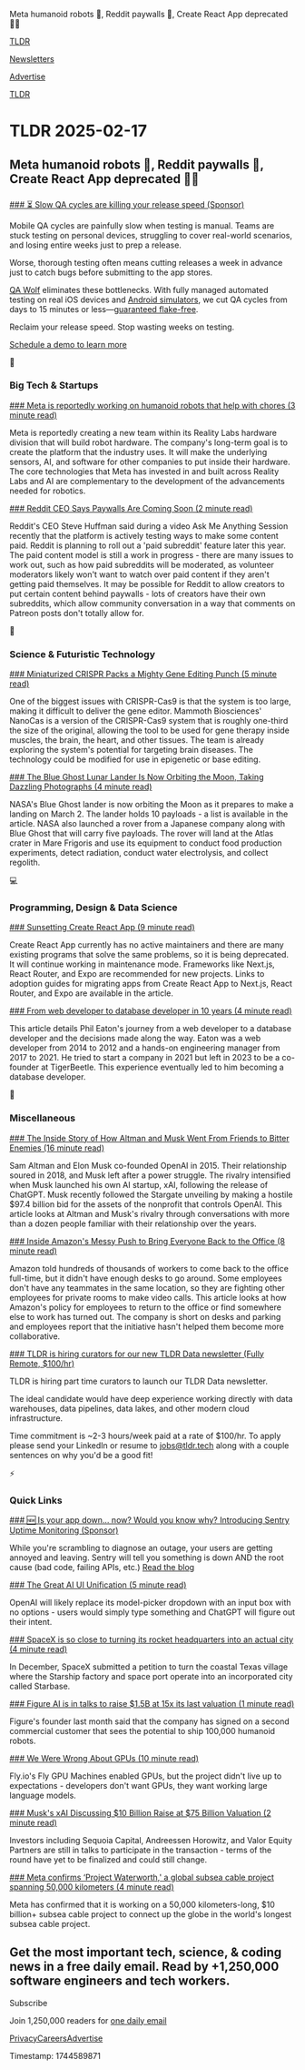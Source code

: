 Meta humanoid robots 🤖, Reddit paywalls 🛑, Create React App deprecated 👨‍💻

[TLDR](/)

[Newsletters](/newsletters)

[Advertise](https://advertise.tldr.tech/)

[TLDR](/)

# TLDR 2025-02-17

## Meta humanoid robots 🤖, Reddit paywalls 🛑, Create React App deprecated 👨‍💻

### 

[### ⏳ Slow QA cycles are killing your release speed (Sponsor)](https://www.qawolf.com?utm_source=tldr&amp;utm_medium=newsletter&amp;utm_campaign=ACQ_All_Demo_Conversions__NewsletterAudience_-_Newsletter_MobileSlowQACycles_20250217-None_Experiment-FALSE&amp;utm_term=headline-SlowQACyclesAreKillingYourReleaseSpeed&amp;utm_content=MobileSlowQACycles_ScheduleADemoToLearnMore_None_Headline%3ASlowQACyclesAreKillingYourReleaseSpeed_None_None_None_Newsletter-PrimaryPlacement_20250217_v1)

Mobile QA cycles are painfully slow when testing is manual. Teams are stuck testing on personal devices, struggling to cover real-world scenarios, and losing entire weeks just to prep a release.

Worse, thorough testing often means cutting releases a week in advance just to catch bugs before submitting to the app stores.

[QA Wolf](https://www.qawolf.com?utm_source=tldr&utm_medium=newsletter&utm_campaign=ACQ_All_Demo_Conversions__NewsletterAudience_-_Newsletter_MobileSlowQACycles_20250217-None_Experiment-FALSE&utm_term=body-QAWolf&utm_content=MobileSlowQACycles_ScheduleADemoToLearnMore_None_Headline%3ASlowQACyclesAreKillingYourReleaseSpeed_None_None_None_Newsletter-PrimaryPlacement_20250217_v1) eliminates these bottlenecks. With fully managed automated testing on real iOS devices and [Android simulators](https://www.qawolf.com/solutions/android-testing?utm_source=tldr&utm_medium=newsletter&utm_campaign=ACQ_All_Demo_Conversions__NewsletterAudience_-_Newsletter_MobileSlowQACycles_20250217-None_Experiment-FALSE&utm_term=body-AndroidSimulators&utm_content=MobileSlowQACycles_ScheduleADemoToLearnMore_None_Headline%3ASlowQACyclesAreKillingYourReleaseSpeed_None_None_None_Newsletter-PrimaryPlacement_20250217_v1), we cut QA cycles from days to 15 minutes or less—[guaranteed flake-free](https://www.qawolf.com/how-it-works?utm_source=tldr&utm_medium=newsletter&utm_campaign=ACQ_All_Demo_Conversions__NewsletterAudience_-_Newsletter_MobileSlowQACycles_20250217-None_Experiment-FALSE&utm_term=body-HowItWorks&utm_content=MobileSlowQACycles_ScheduleADemoToLearnMore_None_Headline%3ASlowQACyclesAreKillingYourReleaseSpeed_None_None_None_Newsletter-PrimaryPlacement_20250217_v1).

Reclaim your release speed. Stop wasting weeks on testing.

[Schedule a demo to learn more](https://www.qawolf.com?utm_source=tldr&utm_medium=newsletter&utm_campaign=ACQ_All_Demo_Conversions__NewsletterAudience_-_Newsletter_MobileSlowQACycles_20250217-None_Experiment-FALSE&utm_term=cta-ScheduleADemoToLearnMore&utm_content=MobileSlowQACycles_ScheduleADemoToLearnMore_None_Headline%3ASlowQACyclesAreKillingYourReleaseSpeed_None_None_None_Newsletter-PrimaryPlacement_20250217_v1)

📱

### Big Tech & Startups

[### Meta is reportedly working on humanoid robots that help with chores (3 minute read)](https://www.engadget.com/big-tech/meta-is-reportedly-working-on-humanoid-robots-that-help-with-chores-192453416.html?utm_source=tldrnewsletter)

Meta is reportedly creating a new team within its Reality Labs hardware division that will build robot hardware. The company's long-term goal is to create the platform that the industry uses. It will make the underlying sensors, AI, and software for other companies to put inside their hardware. The core technologies that Meta has invested in and built across Reality Labs and AI are complementary to the development of the advancements needed for robotics.

[### Reddit CEO Says Paywalls Are Coming Soon (2 minute read)](https://gizmodo.com/reddit-ceo-says-paywalls-are-coming-soon-2000564245?utm_source=tldrnewsletter)

Reddit's CEO Steve Huffman said during a video Ask Me Anything Session recently that the platform is actively testing ways to make some content paid. Reddit is planning to roll out a 'paid subreddit' feature later this year. The paid content model is still a work in progress - there are many issues to work out, such as how paid subreddits will be moderated, as volunteer moderators likely won't want to watch over paid content if they aren't getting paid themselves. It may be possible for Reddit to allow creators to put certain content behind paywalls - lots of creators have their own subreddits, which allow community conversation in a way that comments on Patreon posts don't totally allow for.

🚀

### Science & Futuristic Technology

[### Miniaturized CRISPR Packs a Mighty Gene Editing Punch (5 minute read)](https://singularityhub.com/2025/02/14/miniaturized-crispr-packs-a-mighty-gene-editing-punch/?utm_source=tldrnewsletter)

One of the biggest issues with CRISPR-Cas9 is that the system is too large, making it difficult to deliver the gene editor. Mammoth Biosciences' NanoCas is a version of the CRISPR-Cas9 system that is roughly one-third the size of the original, allowing the tool to be used for gene therapy inside muscles, the brain, the heart, and other tissues. The team is already exploring the system's potential for targeting brain diseases. The technology could be modified for use in epigenetic or base editing.

[### The Blue Ghost Lunar Lander Is Now Orbiting the Moon, Taking Dazzling Photographs (4 minute read)](https://www.cnet.com/science/space/the-blue-ghost-lunar-lander-is-now-orbiting-the-moon-see-dazzling-photographs/?utm_source=tldrnewsletter)

NASA's Blue Ghost lander is now orbiting the Moon as it prepares to make a landing on March 2. The lander holds 10 payloads - a list is available in the article. NASA also launched a rover from a Japanese company along with Blue Ghost that will carry five payloads. The rover will land at the Atlas crater in Mare Frigoris and use its equipment to conduct food production experiments, detect radiation, conduct water electrolysis, and collect regolith.

💻

### Programming, Design & Data Science

[### Sunsetting Create React App (9 minute read)](https://react.dev/blog/2025/02/14/sunsetting-create-react-app?utm_source=tldrnewsletter)

Create React App currently has no active maintainers and there are many existing programs that solve the same problems, so it is being deprecated. It will continue working in maintenance mode. Frameworks like Next.js, React Router, and Expo are recommended for new projects. Links to adoption guides for migrating apps from Create React App to Next.js, React Router, and Expo are available in the article.

[### From web developer to database developer in 10 years (4 minute read)](https://notes.eatonphil.com/2025-02-15-from-web-developer-to-database-developer-in-10-years.html?utm_source=tldrnewsletter)

This article details Phil Eaton's journey from a web developer to a database developer and the decisions made along the way. Eaton was a web developer from 2014 to 2012 and a hands-on engineering manager from 2017 to 2021. He tried to start a company in 2021 but left in 2023 to be a co-founder at TigerBeetle. This experience eventually led to him becoming a database developer.

🎁

### Miscellaneous

[### The Inside Story of How Altman and Musk Went From Friends to Bitter Enemies (16 minute read)](https://www.wsj.com/tech/elon-musk-sam-altman-relationship-6889a77a?st=Yw3eeW&reflink=desktopwebshare_permalink&utm_source=tldrnewsletter)

Sam Altman and Elon Musk co-founded OpenAI in 2015. Their relationship soured in 2018, and Musk left after a power struggle. The rivalry intensified when Musk launched his own AI startup, xAI, following the release of ChatGPT. Musk recently followed the Stargate unveiling by making a hostile $97.4 billion bid for the assets of the nonprofit that controls OpenAI. This article looks at Altman and Musk's rivalry through conversations with more than a dozen people familiar with their relationship over the years.

[### Inside Amazon's Messy Push to Bring Everyone Back to the Office (8 minute read)](https://www.wsj.com/tech/amazon-office-remote-rto-commute-ea57fcc4?st=hprAcP&reflink=desktopwebshare_permalink&utm_source=tldrnewsletter)

Amazon told hundreds of thousands of workers to come back to the office full-time, but it didn't have enough desks to go around. Some employees don't have any teammates in the same location, so they are fighting other employees for private rooms to make video calls. This article looks at how Amazon's policy for employees to return to the office or find somewhere else to work has turned out. The company is short on desks and parking and employees report that the initiative hasn't helped them become more collaborative.

[### TLDR is hiring curators for our new TLDR Data newsletter (Fully Remote, $100/hr)](mailto:jobs@tldr.tech?utm_source=tldrnewsletter)

TLDR is hiring part time curators to launch our TLDR Data newsletter.

The ideal candidate would have deep experience working directly with data warehouses, data pipelines, data lakes, and other modern cloud infrastructure.

Time commitment is ~2-3 hours/week paid at a rate of $100/hr. To apply please send your LinkedIn or resume to [jobs@tldr.tech](mailto:jobs@tldr.tech) along with a couple sentences on why you'd be a good fit!

⚡

### Quick Links

[### 🆕 Is your app down… now? Would you know why? Introducing Sentry Uptime Monitoring (Sponsor)](https://blog.sentry.io/uptime-monitoring-now-ga/?utm_source=tldr&amp;utm_medium=paid-community&amp;utm_campaign=uptime-fy26q1-evergreen&amp;utm_content=newsletter-uptimegablog-read)

While you're scrambling to diagnose an outage, your users are getting annoyed and leaving. Sentry will tell you something is down AND the root cause (bad code, failing APIs, etc.) [Read the blog](https://blog.sentry.io/uptime-monitoring-now-ga/?utm_source=tldr&utm_medium=paid-community&utm_campaign=uptime-fy26q1-evergreen&utm_content=newsletter-uptimegablog-read)

[### The Great AI UI Unification (5 minute read)](https://spyglass.org/chatgpt-ai-ui/?utm_source=tldrnewsletter)

OpenAI will likely replace its model-picker dropdown with an input box with no options - users would simply type something and ChatGPT will figure out their intent.

[### SpaceX is so close to turning its rocket headquarters into an actual city (4 minute read)](https://mashable.com/article/spacex-starbase-becoming-city-texas-election-set?utm_source=tldrnewsletter)

In December, SpaceX submitted a petition to turn the coastal Texas village where the Starship factory and space port operate into an incorporated city called Starbase.

[### Figure AI is in talks to raise $1.5B at 15x its last valuation (1 minute read)](https://techcrunch.com/2025/02/14/figure-ai-is-in-talks-to-raise-1-5b-at-15x-its-last-valuation/?utm_source=tldrnewsletter)

Figure's founder last month said that the company has signed on a second commercial customer that sees the potential to ship 100,000 humanoid robots.

[### We Were Wrong About GPUs (10 minute read)](https://fly.io/blog/wrong-about-gpu/?utm_source=tldrnewsletter)

Fly.io's Fly GPU Machines enabled GPUs, but the project didn't live up to expectations - developers don't want GPUs, they want working large language models.

[### Musk's xAI Discussing $10 Billion Raise at $75 Billion Valuation (2 minute read)](https://finance.yahoo.com/news/musk-xai-discussing-10-billion-185650908.html?utm_source=tldrnewsletter)

Investors including Sequoia Capital, Andreessen Horowitz, and Valor Equity Partners are still in talks to participate in the transaction - terms of the round have yet to be finalized and could still change.

[### Meta confirms ‘Project Waterworth,' a global subsea cable project spanning 50,000 kilometers (4 minute read)](https://techcrunch.com/2025/02/14/meta-confirms-project-waterworth-a-global-subsea-cable-project-spanning-50000km/?utm_source=tldrnewsletter)

Meta has confirmed that it is working on a 50,000 kilometers-long, $10 billion+ subsea cable project to connect up the globe in the world's longest subsea cable project.

## Get the most important tech, science, & coding news in a free daily email. Read by +1,250,000 software engineers and tech workers.

Subscribe

Join 1,250,000 readers for [one daily email](/api/latest/tech)

[Privacy](/privacy)[Careers](https://jobs.ashbyhq.com/tldr.tech)[Advertise](/tech/advertise)

Timestamp: 1744589871